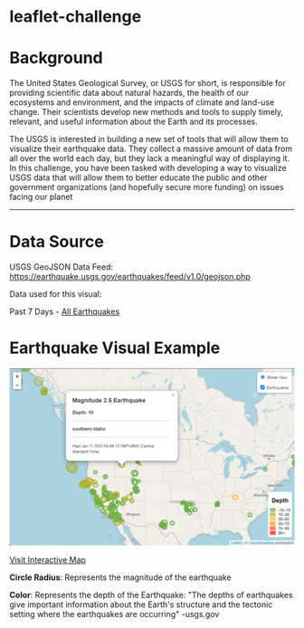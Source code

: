 # leaflet-challenge

# Background

The United States Geological Survey, or USGS for short, is responsible for providing scientific data about natural hazards, the health of our ecosystems and environment, and the impacts of climate and land-use change. Their scientists develop new methods and tools to supply timely, relevant, and useful information about the Earth and its processes.

The USGS is interested in building a new set of tools that will allow them to visualize their earthquake data. They collect a massive amount of data from all over the world each day, but they lack a meaningful way of displaying it. In this challenge, you have been tasked with developing a way to visualize USGS data that will allow them to better educate the public and other government organizations (and hopefully secure more funding) on issues facing our planet

---

# Data Source

USGS GeoJSON Data Feed: https://earthquake.usgs.gov/earthquakes/feed/v1.0/geojson.php

Data used for this visual: 

Past 7 Days - [All Earthquakes](https://earthquake.usgs.gov/earthquakes/feed/v1.0/summary/all_week.geojson)

# Earthquake Visual Example

![1673978307905](image/README/1673978307905.png)

[Visit Interactive Map](https://nerdosth.github.io/leaflet-challenge/Leaflet-Part-1/)

**Circle Radius**: Represents the magnitude of the earthquake 

**Color**: Represents the depth of the Earthquake: "The depths of earthquakes give important information about the Earth's structure and the tectonic setting where the earthquakes are occurring" -usgs.gov
